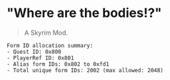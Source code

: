 # "Where are the bodies!?"

> A Skyrim Mod.

```
Form ID allocation summary:
- Quest ID: 0x800
- PlayerRef ID: 0x801
- Alias form IDs: 0x802 to 0xfd1
- Total unique form IDs: 2002 (max allowed: 2048)
```
